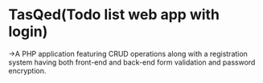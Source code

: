 # TasQed(Todo list web app with login)
->A PHP application featuring CRUD operations along with a registration system having both front-end and back-end form validation and password encryption.
